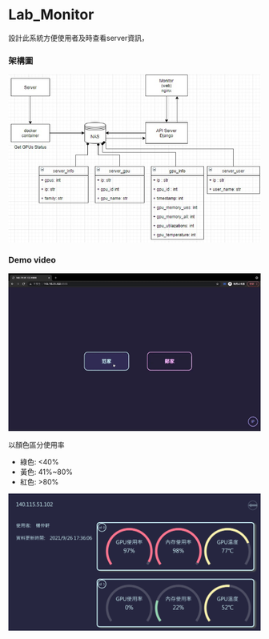 # Lab_Monitor  

設計此系統方便使用者及時查看server資訊，  

### 架構圖
![image](https://github.com/ych861031/Lab_Monitor/blob/main/架構圖.jpg)  

### Demo video
![image](https://github.com/ych861031/Lab_Monitor/blob/main/Lab_Monitor.gif)  

以顏色區分使用率  
* 綠色: <40%  
* 黃色: 41%~80%  
* 紅色: >80%  

![image](https://github.com/ych861031/Lab_Monitor/blob/main/demoIMG.jpg)

